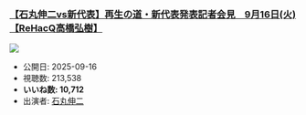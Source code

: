 ### [【石丸伸二vs新代表】再生の道・新代表発表記者会見　9月16日(火)【ReHacQ高橋弘樹】](https://www.youtube.com/watch?v=8Fa8H3xk5-U)
[![](https://img.youtube.com/vi/8Fa8H3xk5-U/sddefault.jpg)](https://www.youtube.com/watch?v=8Fa8H3xk5-U)
-   公開日: 2025-09-16
-   視聴数: 213,538
-   **いいね数: 10,712**
-   出演者: [石丸伸二](/rehacq_fan/people/石丸伸二 "wikilink")
